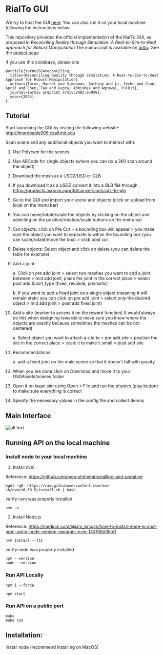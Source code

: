 # RialTo GUI
We try to host the GUI [here](http://improbable008.csail.mit.edu). You can also run it on your local machine following the instructions below.

This repository provides the official implementation of the RialTo GUI, as proposed in *Reconciling Reality through Simulation: A Real-to-Sim-to-Real approach for Robust Manipulation*
The manuscript is available on [arXiv](https://arxiv.org/abs/2403.03949). See the [project page](https://real-to-sim-to-real.github.io/RialTo/)

If you use this codebase, please cite

```
@article{torne2024reconciling,
  title={Reconciling Reality through Simulation: A Real-to-Sim-to-Real Approach for Robust Manipulation},
  author={Torne, Marcel and Simeonov, Anthony and Li, Zechu and Chan, April and Chen, Tao and Gupta, Abhishek and Agrawal, Pulkit},
  journal={arXiv preprint arXiv:2403.03949},
  year={2024}
}
```

## Tutorial
Start launching the GUI by visiting the following website: http://improbable008.csail.mit.edu

Scan scene and any additional objects you want to interact with:
1. Use Polycam for the scenes
2. Use ARCode for single objects (where you can do a 360 scan around the object)
3. Download the mesh as a USDZ/USD or GLB
4. If you download it as a USDZ convert it into a GLB file through: https://products.aspose.app/3d/conversion/usdz-to-glb
5. Go to the GUI and import your scene and objects (click on upload from local on the menu bar)
6. You can move/rotate/scale the objects by clicking on the object and selecting on the position/rotation/scale buttons on the menu bar
7. Cut objects: click on Pre Cut > a bounding box will appear > you make sure the object you want to separate is within the bounding box (you can scale/rotate/move the box) > click post cut
8. Delete objects: Select object and click on delete (you can delete the table for example)
9. Add a joint:
    
    a. Click on pre add joint > select two meshes you want to add a joint between > mid add joint, place the joint in the correct place > select post add $joint_type (fixed, revolute, prismatic)
   
    b. If you want to add a fixed joint on a single object (meaning it will remain static you can click on pre add joint > select only the desired object > mid add joint > post add fixed joint)
10. Add a site (marker to access it on the reward function) (I would always do this when designing rewards to make sure you know where the objects are exactly because sometimes the meshes can be not centered):
    
    a. Select object you want to attach a site to > pre add site > position the site in the correct place > scale it to make it small > post add site
11. Recommendations:
    
      a. add a fixed joint on the main scene so that it doesn't fall with gravity
12. When you are done click on Download and move it to your USDAssets/scenes folder
13. Open it on isaac sim using Open > File and run the physics (play button) to make sure everything is correct
14. Specify the necessary values in the config file and collect demos

## Main Interface
![alt text](https://github.com/IAILeveragingRealToSim/RealToSimAPI/blob/main/materials/interface.png?raw=true)

## Running API on the local machine
### Install node to your local machine
1. Install nvm 

Reference: https://github.com/nvm-sh/nvm#installing-and-updating

```
wget -qO- https://raw.githubusercontent.com/nvm-sh/nvm/v0.39.5/install.sh | bash
```

verify nvm was properly installed

```
nvm -v
```

2. Install Node.js

Reference: https://medium.com/@iam_vinojan/how-to-install-node-js-and-npm-using-node-version-manager-nvm-143165b16ce1
```
nvm install --lts
```

verify node was properly installed

```
npm --version
node --version
```


### Run API Locally
```
npm i --force
```

```
npm start
```

### Run API on a public port

```
make
make run
```

## Installation:

Install node (recommend installing on MacOS)

